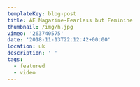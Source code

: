 ```yaml
---
templateKey: blog-post
title: AE Magazine-Fearless but Feminine
thumbnail: /img/h.jpg
vimeo: '263740575'
date: '2018-11-13T22:12:42+00:00'
location: uk
description: ' '
tags:
  - featured
  - video
---
```



